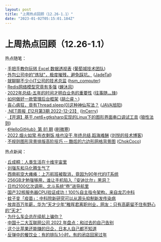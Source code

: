 ```yaml
---
layout: post
title: "上周热点回顾（12.26-1.1）"
date: "2023-01-02T05:15:01.184Z"
---
```

上周热点回顾（12.26-1.1）
=================

热点随笔：

· [手把手教你玩转 Excel 数据透视表](https://www.cnblogs.com/powertoolsteam/archive/2022/12/26/17005183.html) ([葡萄城技术团队](https://www.cnblogs.com/powertoolsteam/))  
· [外包公司中的"炼狱"，极度摧残，避免踩坑。](https://www.cnblogs.com/jadite/archive/2022/12/28/17011556.html) ([JadeTal](https://www.cnblogs.com/jadite/))  
· [就聊聊不少小IT公司的技术总监](https://www.cnblogs.com/JavaArchitect/archive/2022/12/30/17014345.html) ([hsm\_computer](https://www.cnblogs.com/JavaArchitect/))  
· [Redis网络模型究竟有多强](https://www.cnblogs.com/chanmufeng/archive/2022/12/27/17007551.html) ([蝉沐风](https://www.cnblogs.com/chanmufeng/))  
· [2022年总结-五年的时间才明白业务的重要性](https://www.cnblogs.com/lifeng618/archive/2022/12/27/17008163.html) ([往事随灬锋](https://www.cnblogs.com/lifeng618/))  
· [如何做好一款管理后台框架](https://www.cnblogs.com/hooray/archive/2022/12/26/17004953.html) ([胡尐睿丶](https://www.cnblogs.com/hooray/))  
· [丧心病狂，竟有Thread.sleep(0)这种神仙写法？](https://www.cnblogs.com/alvinscript/archive/2022/12/27/17009170.html) ([JAVA旭阳](https://www.cnblogs.com/alvinscript/))  
· [.NET周报【12月第3期 2022-12-23】](https://www.cnblogs.com/InCerry/archive/2022/12/26/dotnet_week_22_12_3.html) ([InCerry](https://www.cnblogs.com/InCerry/))  
· [【开源】基于.net6+gtksharp实现的Linux下的图形界面串口调试工具](https://www.cnblogs.com/flykai/archive/2022/12/27/17007554.html) ([狼性法则](https://www.cnblogs.com/flykai/))  
· [《HelloGitHub》第 81 期](https://www.cnblogs.com/xueweihan/archive/2022/12/28/17009377.html) ([削微寒](https://www.cnblogs.com/xueweihan/))  
· [2022,烟火如常,布衣剩饭,啥也没干,年终总结,蹈海难酬](https://www.cnblogs.com/v3ucn/archive/2022/12/27/17007456.html) ([刘悦的技术博客](https://www.cnblogs.com/v3ucn/))  
· [不规则图形背景排版高阶技巧 -- 酷炫的六边形网格背景图](https://www.cnblogs.com/coco1s/archive/2022/12/26/17005071.html) ([ChokCoco](https://www.cnblogs.com/coco1s/))

热点新闻：

· [丘成桐：人类生活在十维宇宙里](https://news.cnblogs.com/n/733960/)  
· [刘强东和马化腾生气了](https://news.cnblogs.com/n/734092/)  
· [西南航空大瘫痪：上万航班被取消，竟因为90年代的IT系统](https://news.cnblogs.com/n/734185/)  
· [256GB才勉强够用，谁让手机陷入「安迪比尔」黑洞？](https://news.cnblogs.com/n/734247/)  
· [日均2100亿次调用，北斗系统“卷”进导航里](https://news.cnblogs.com/n/734164/)  
· [国产32核服务器CPU验证成功！100%自主指令架构，来自龙芯中科](https://news.cnblogs.com/n/734282/)  
· [蚊子变「疫苗」：中科院新研究可以从源头抑制新发传染病](https://news.cnblogs.com/n/734018/)  
· [放弃百万年薪，华为“天才少年”稚晖君离职创业，网友：只有高薪留不住有野心的“天才”](https://news.cnblogs.com/n/734209/)  
· [为什么车企总在续航上骗你？](https://news.cnblogs.com/n/734147/)  
· [中国十二大互联网公司 2022 年盘点：和过去的自己告别](https://news.cnblogs.com/n/734152/)  
· [这个比苹果还能赚的日企，日本人自己都不知道](https://news.cnblogs.com/n/734272/)  
· [反弹中的餐饮业：有的排队1小时，有的闭店回家过年](https://news.cnblogs.com/n/733979/)